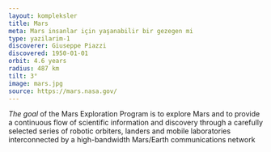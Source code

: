 ```yaml
---
layout: kompleksler
title: Mars
meta: Mars insanlar için yaşanabilir bir gezegen mi
type: yazilarim-1
discoverer: Giuseppe Piazzi
discovered: 1950-01-01
orbit: 4.6 years
radius: 487 km
tilt: 3°
image: mars.jpg
source: https://mars.nasa.gov/
---
```


*The goal* of the Mars Exploration Program is to explore Mars and to provide a continuous flow of scientific information and discovery through a carefully selected series of robotic orbiters, landers and mobile laboratories interconnected by a high-bandwidth Mars/Earth communications network
